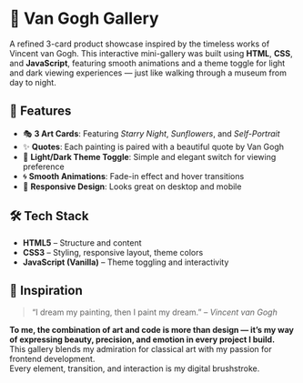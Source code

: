 # 🎨 Van Gogh Gallery

A refined 3-card product showcase inspired by the timeless works of Vincent van Gogh. This interactive mini-gallery was built using **HTML**, **CSS**, and **JavaScript**, featuring smooth animations and a theme toggle for light and dark viewing experiences — just like walking through a museum from day to night.

## 🌟 Features

- 🎭 **3 Art Cards**: Featuring *Starry Night*, *Sunflowers*, and *Self-Portrait*  
- ✨ **Quotes**: Each painting is paired with a beautiful quote by Van Gogh  
- 🎨 **Light/Dark Theme Toggle**: Simple and elegant switch for viewing preference  
- 🌀 **Smooth Animations**: Fade-in effect and hover transitions  
- 📱 **Responsive Design**: Looks great on desktop and mobile

## 🛠️ Tech Stack

- **HTML5** – Structure and content  
- **CSS3** – Styling, responsive layout, theme colors  
- **JavaScript (Vanilla)** – Theme toggling and interactivity

## 💭 Inspiration

> “I dream my painting, then I paint my dream.” – *Vincent van Gogh*

**To me, the combination of art and code is more than design — it’s my way of expressing beauty, precision, and emotion in every project I build.**  
This gallery blends my admiration for classical art with my passion for frontend development.  
Every element, transition, and interaction is my digital brushstroke.



